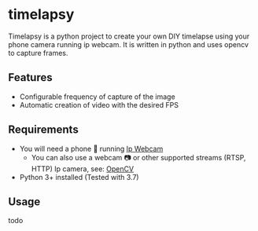 # timelapsy

Timelapsy is a python project to create your own DIY timelapse using your phone camera running ip webcam.
It is written in python and uses opencv to capture frames. 

## Features

* Configurable frequency of capture of the image
* Automatic creation of video with the desired FPS

## Requirements

* You will need a phone 📱 running [Ip Webcam](https://play.google.com/store/apps/details?id=com.pas.webcam&hl=en)
  * You can also use a webcam 📷 or other supported streams (RTSP, HTTP) Ip camera, see: [OpenCV](https://docs.opencv.org/2.4/modules/highgui/doc/reading_and_writing_images_and_video.html#videocapture-videocapture)
* Python 3+ installed (Tested with 3.7) 

## Usage

todo
